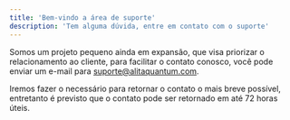 ```yaml
---
title: 'Bem-vindo a área de suporte'
description: 'Tem alguma dúvida, entre em contato com o suporte'
---
```


Somos um projeto pequeno ainda em expansão, que visa priorizar o relacionamento ao cliente, para facilitar o contato conosco, você pode enviar um e-mail para [suporte@alitaquantum.com](mailto:suporte@alitaquantum.com).

Iremos fazer o necessário para retornar o contato o mais breve possível, entretanto é previsto que o contato pode ser retornado em até 72 horas úteis.
